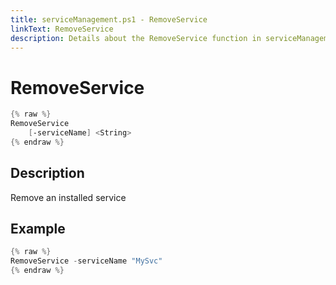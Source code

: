 ```yaml
---
title: serviceManagement.ps1 - RemoveService
linkText: RemoveService
description: Details about the RemoveService function in serviceManagement.ps1 helper script
---
```


# RemoveService

```PowerShell
{% raw %}
RemoveService
    [-serviceName] <String>
{% endraw %}
```

## Description

Remove an installed service

## Example

```PowerShell
{% raw %}
RemoveService -serviceName "MySvc"
{% endraw %}
```
